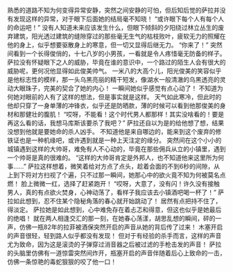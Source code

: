 熟悉的道路不知为何变得异常安静，突然之间安静的可怕，但后知后觉的萨拉并没有发现这样的异常，对于眼下后面她的结局毫不知晓！
    “或许眼下每个人有每个人的命运吧！”
    没有人知道未来应该发生什么，但眼下倾斜的夕阳绕过林立丛生的废弃建筑，阳光透过建筑的缝隙穿过的那些毫无生气的枯枝败叶，疲软无力的照耀在他的身上，似乎想要驱散身上的寒意，但一切又显得后继无力。
    “你来了！”
    突然间看到一个长得俊俏的，十七八岁的小男孩，一看就是令人疼惜毫无防备的样子。
    萨拉没有怀疑眼下之人的威胁，毕竟在谁的意识中，一个路过的陌生人会有很大的威胁呢，更何况他显得如此俊美帅气。
    一米八的大高个儿，阳光俊美的笑容似乎是他标志性的模样，那一头乌黑亮丽的精干短发，像湖水一般清澈的乌黑透亮的灵动大眼珠子，完美的契合了她的内心！
    一瞬间她似乎感觉有点心动了！
    不知道为何她对眼前的人有了这样的想法，但是事实就是这样。
    天气如此寒冷，但此时的他却只穿了一身单薄的冲锋衣，似乎还是防晒款，薄的时候可以看到他那俊美的身材和那健壮的腹肌！
    “哎呀，不能看！这个时代男人都那样！其实没啥看的！要是再这么看的话，我想马库斯该要杀了我吧？”
    萨拉还自以为是的给他想了想，结果没想到他就是要她命的杀人凶手。
    不知道他是来自哪边的，能来到这个废弃的修铁证也是一种机缘吧，或许遇到就是一种上天注定的缘分。
    突然间在这个小小的城镇遇到这样的大帅哥，难免有人不心动的，毕竟在那些佣兵从立的小镇里，遇到一个帅哥是真的很难的。
    “这样的大帅哥肯定是外邦人，也不知道他来这里所为何事……”
    萨拉这样想着，微笑着给对方点了点头，趁着会面的不到6秒的间隙，从上到下将对方扫视了个遍，只不过那一瞬间，她那心中的欲火竟不知为何被莫名点燃！
    脸上微微一红，选择了赶紧跑开！
    “哎呀，大意了，没有闪！许久没有接触男人，真的有点欲火焚身，心神动荡了，看样子我应该去小镇酒吧喝一杯了！”
    萨拉如此想到，忍不住某个隐秘角落的春心就开始跳动了！
    居然有点把持不住了，得淡定。
    萨拉她是如此想到，心中难免存在着忐忑和得意，但这也似乎是她最后的绝唱！
    就在两人相逢交汇的那一刻，在她春心荡漾，胡思乱想的瞬间，砰的一声，仿佛一瓶82年的拉菲被酒保突然开启的声音从她的背后传了过来！
    木塞开启的声音很轻，轻到路人似乎都没有发现！
    但对于有经验的杀手而言，这样的声音尤为致命，因为这是滚烫的子弹穿过消音器之后被过滤的手枪击发的声音！
    萨拉的头脑里仿佛有一道惊雷突然间炸开，瓶塞开启的声音伴随着后心上致命的一击，仿佛一条惊艳的毒蛇狠狠的咬了他一口！